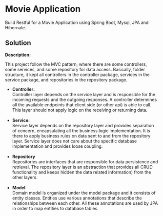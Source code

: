 # Movie Application

Build Restful for a Movie Application using Spring Boot, Mysql, JPA and Hibernate.

## Solution

**Description:**

This project follow the MVC pattern, where there are some controllers, some services, and some repository for data access. Basically, folder structure, it kept all controllers in the controller package, services in the service package, and repositories in the repository package.

+ <b>Controller:</b><br>
Controller layer depends on the service layer and is responsible for the incoming requests and the outgoing responses. A controller determines all the available endpoints that client side (or other api) is able to call. This layer should not apply logic on the receiving or returning data.
<br><br>
+ <b>Service:</b><br>
  Service layer depends on the repository layer and provides separation of concern, encapsulating all the business logic implementation. It is there to apply business rules on data sent to and from the repository layer. Service layer does not care about the specific database implementation and provides loose coupling.
  <br><br>
+ <b>Repository</b><br>
  Repositories are interfaces that are responsible for data persistence and retrieval. The repository layer is an abstraction that provides all CRUD functionality and keeps hidden the data related information) from the other layers.
  <br><br>
+ <b>Model</b><br>
  Domain model is organized under the model package and it consists of entity classes. Entities use various annotations that describe the relationships between each other. All these annotations are used by JPA in order to map entities to database tables.
